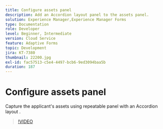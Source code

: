 ```yaml
---
title: Configure assets panel
description: Add an Accordion layout panel to the assets panel.
solution: Experience Manager,Experience Manager Forms
type: Documentation
role: Developer
level: Beginner, Intermediate
version: Cloud Service
feature: Adaptive Forms
topic: Development
jira: KT-7380
thumbnail: 22200.jpg
exl-id: fac57513-c5e4-4497-bcb6-9ed3094baa5b
duration: 187
---
```

# Configure assets panel

Capture the applicant's assets using repeatable panel with an Accordion layout .

>[!VIDEO](https://video.tv.adobe.com/v/336473?quality=12&learn=on)
